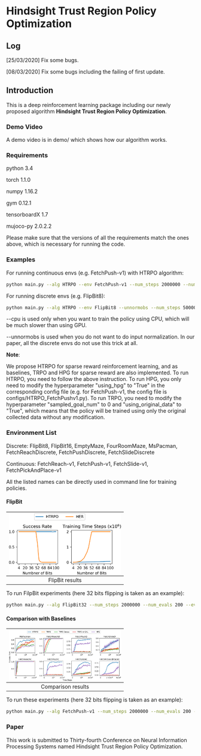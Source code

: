# Hindsight Trust Region Policy Optimization

## Log

[25/03/2020] Fix some bugs.

[08/03/2020] Fix some bugs including the failing of first update.

## Introduction

This is a deep reinforcement learning package including our newly proposed algorithm **Hindsight Trust Region Policy Optimization**.

### Demo Video

A demo video is in demo/ which shows how our algorithm works.

### Requirements

python               3.4

torch                1.1.0

numpy                1.16.2

gym                  0.12.1

tensorboardX         1.7

mujoco-py            2.0.2.2

Please make sure that the versions of all the requirements match the ones above, which is necessary for running the code.

### Examples
For running continuous envs (e.g. FetchPush-v1) with HTRPO algorithm:
```bash
python main.py --alg HTRPO --env FetchPush-v1 --num_steps 2000000 --num_evals 200 --eval_interval 19200 (--cpu)
```

For running discrete envs (e.g. FlipBit8):

```bash
python main.py --alg HTRPO --env FlipBit8 --unnormobs --num_steps 50000 --num_evals 200 --eval_interval 1024 (--cpu)
```

--cpu is used only when you want to train the policy using CPU, which will be much slower than using GPU.

--unnormobs is used when you do not want to do input normalization. In our paper, all the discrete envs do not use this trick at all.

**Note**: 

We propose HTRPO for sparse reward reinforcement learning, and as baselines, TRPO and HPG for sparse reward are also implemented. To run HTRPO, you need to follow the above instruction. To run HPG, you only need to modify the hyperparameter "using_hpg" to "True" in the corresponding config file (e.g. for FetchPush-v1, the config file is configs/HTRPO_FetchPushv1.py). To run TRPO, you need to modify the hyperparameter "sampled_goal_num" to 0 and "using_original_data" to "True", which means that the policy will be trained using only the original collected data without any modification.

### Environment List

Discrete: FlipBit8, FlipBit16, EmptyMaze, FourRoomMaze, MsPacman, FetchReachDiscrete, FetchPushDiscrete, FetchSlideDiscrete

Continuous: FetchReach-v1, FetchPush-v1, FetchSlide-v1, FetchPickAndPlace-v1

All the listed names can be directly used in command line for training policies.

#### FlipBit

| <img src="results/flipbit.png" width = "300" div align=left /> |
|:---:|
| FlipBit results|

To run FilpBit experiments (here 32 bits flipping is taken as an example):

```bash
python main.py --alg FlipBit32 --num_steps 2000000 --num_evals 200 --eval_interval 1024 (--cpu)
```

#### Comparison with Baselines

| <img src="results/baselines.png" width = "300" div align=left /> |
|:---:|
| Comparison results|

To run these experiments (here 32 bits flipping is taken as an example):

```bash
python main.py --alg FetchPush-v1 --num_steps 2000000 --num_evals 200 --eval_interval 19200 (--cpu)
```

### Paper
This work is submitted to Thirty-fourth Conference on Neural Information Processing Systems named Hindsight Trust Region Policy Optimization.
